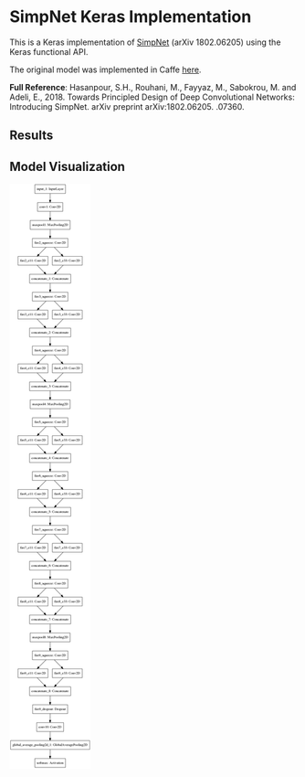 # SimpNet Keras Implementation
This is a Keras implementation of [SimpNet](https://arxiv.org/abs/1802.06205) (arXiv 1802.06205) using the Keras functional API.

The original model was implemented in Caffe [here](https://github.com/Coderx7/SimpNet).

**Full Reference**:
Hasanpour, S.H., Rouhani, M., Fayyaz, M., Sabokrou, M. and Adeli, E., 2018. Towards Principled Design of Deep Convolutional Networks: Introducing SimpNet. arXiv preprint arXiv:1802.06205.
.07360.


## Results


## Model Visualization
![](model.png)
